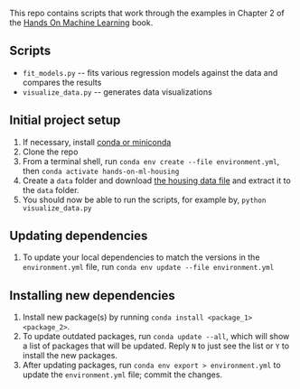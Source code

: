This repo contains scripts that work through the examples in Chapter 2 of the [Hands On Machine Learning](https://github.com/ageron/handson-ml) book.

## Scripts

- `fit_models.py` -- fits various regression models against the data and compares the results
- `visualize_data.py` -- generates data visualizations

## Initial project setup

1. If necessary, install [conda or miniconda](https://docs.conda.io/projects/conda/en/latest/user-guide/install/index.html)
2. Clone the repo
3. From a terminal shell, run `conda env create --file environment.yml`, then `conda activate hands-on-ml-housing`
4. Create a `data` folder and download [the housing data file](https://raw.githubusercontent.com/ageron/handson-ml/master/datasets/housing/housing.tgz) and extract it to the `data` folder.
5. You should now be able to run the scripts, for example by, `python visualize_data.py`

## Updating dependencies

1. To update your local dependencies to match the versions in the `environment.yml` file, run `conda env update --file environment.yml`

## Installing new dependencies

1. Install new package(s) by running `conda install <package_1> <package_2>`.
2. To update outdated packages, run `conda update --all`, which will show a list of packages that will be updated. Reply `N` to just see the list or `Y` to install the new packages.
3. After updating packages, run `conda env export > environment.yml` to update the `environment.yml` file; commit the changes.